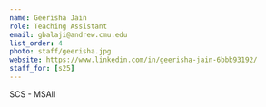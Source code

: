 ```yaml
---
name: Geerisha Jain
role: Teaching Assistant
email: gbalaji@andrew.cmu.edu
list_order: 4
photo: staff/geerisha.jpg
website: https://www.linkedin.com/in/geerisha-jain-6bbb93192/
staff_for: [s25]
---
```

SCS - MSAII
